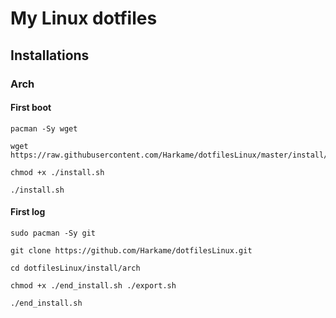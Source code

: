 # My Linux dotfiles

## Installations

### Arch

#### First boot

```shell
pacman -Sy wget

wget https://raw.githubusercontent.com/Harkame/dotfilesLinux/master/install/arch/install.sh

chmod +x ./install.sh

./install.sh
```

#### First log

```shell
sudo pacman -Sy git

git clone https://github.com/Harkame/dotfilesLinux.git

cd dotfilesLinux/install/arch

chmod +x ./end_install.sh ./export.sh

./end_install.sh
```